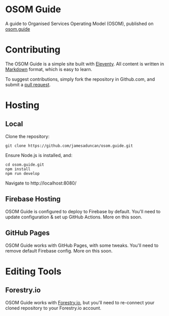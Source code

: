 # OSOM Guide
A guide to Organised Services Operating Model (OSOM), published on [osom.guide](https://osom.guide)

# Contributing
The OSOM Guide is a simple site built with [Eleventy](https://www.11ty.dev/).  All content is written in [Markdown](https://www.markdownguide.org/basic-syntax/) format, which is easy to learn.

To suggest contributions, simply fork the repository in Github.com, and submit a [pull request](https://docs.github.com/en/pull-requests).

# Hosting
## Local
Clone the repository:

    git clone https://github.com/jamesaduncan/osom.guide.git

Ensure Node.js is installed, and:

    cd osom.guide.git
    npm install
    npm run develop

Navigate to http://localhost:8080/

## Firebase Hosting
OSOM Guide is configured to deploy to Firebase by default.  You'll need to update configuration & set up GitHub Actions.  More on this soon.

## GitHub Pages
OSOM Guide works with GitHub Pages, with some tweaks.  You'll need to remove default Firebase config.  More on this soon.

# Editing Tools
## Forestry.io
OSOM Guide works with [Forestry.io](https://forestry.io/), but you'll need to re-connect your cloned repository to your Forestry.io account.
